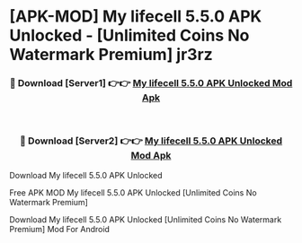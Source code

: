 # [APK-MOD] My lifecell 5.5.0 APK Unlocked - [Unlimited Coins No Watermark Premium] jr3rz



<div align="center">
<h3>🔴 Download [Server1] 👉👉 <a href="https://momento.my/?title=My_lifecell_5.5.0_APK_Unlocked">My lifecell 5.5.0 APK Unlocked Mod Apk</a></h3><br>

<h3>🔴 Download [Server2] 👉👉 <a href="https://momento.my/?title=My_lifecell_5.5.0_APK_Unlocked">My lifecell 5.5.0 APK Unlocked Mod Apk</a></h3>
</div>



Download My lifecell 5.5.0 APK Unlocked 

Free APK MOD My lifecell 5.5.0 APK Unlocked [Unlimited Coins No Watermark Premium]

Download My lifecell 5.5.0 APK Unlocked [Unlimited Coins No Watermark Premium] Mod For Android
